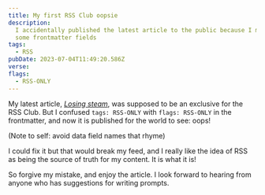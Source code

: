 ```yaml
---
title: My first RSS Club oopsie
description:
  I accidentally published the latest article to the public because I mixed up
  some frontmatter fields
tags:
  - RSS
pubDate: 2023-07-04T11:49:20.586Z
verse:
flags:
  - RSS-ONLY
---
```


My latest article, [_Losing steam_](/articles/losing-steam), was supposed to be
an exclusive for the RSS Club. But I confused `tags: RSS-ONLY` with
`flags: RSS-ONLY` in the frontmatter, and now it is published for the world to
see: oops!

(Note to self: avoid data field names that rhyme)

I could fix it but that would break my feed, and I really like the idea of RSS
as being the source of truth for my content. It is what it is!

So forgive my mistake, and enjoy the article. I look forward to hearing from
anyone who has suggestions for writing prompts.
